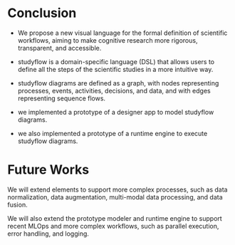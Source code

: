 # Conclusion

- We propose a new visual language for the formal definition of scientific workflows, aiming to make cognitive research more rigorous, transparent, and accessible.

- studyflow is a domain-specific language (DSL) that allows users to define all the steps of the scientific studies in a more intuitive way.

- studyflow diagrams are defined as a graph, with nodes representing processes, events, activities, decisions, and data, and with edges representing sequence flows.

- we implemented a prototype of a designer app to model studyflow diagrams.

- we also implemented a prototype of a runtime engine to execute studyflow diagrams.

# Future Works

We will extend elements to support more complex processes, such as data normalization, data augmentation, multi-modal data processing, and data fusion.

We will also extend the prototype modeler and runtime engine to support recent MLOps and more complex workflows, such as parallel execution, error handling, and logging.
